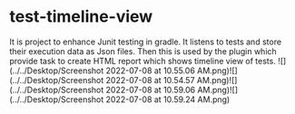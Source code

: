# test-timeline-view

It is project to enhance Junit testing in gradle.
It listens to tests and store their execution data as Json files.
Then this is used by the plugin which provide task to create HTML report which shows timeline view of tests.
![](../../Desktop/Screenshot 2022-07-08 at 10.55.06 AM.png)![](../../Desktop/Screenshot 2022-07-08 at 10.54.57 AM.png)![](../../Desktop/Screenshot 2022-07-08 at 10.59.06 AM.png)![](../../Desktop/Screenshot 2022-07-08 at 10.59.24 AM.png)